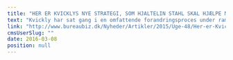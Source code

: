 ```yaml
---
title: "HER ER KVICKLYS NYE STRATEGI, SOM HJALTELIN STAHL SKAL HJÆLPE MED"
text: "Kvickly har sat gang i en omfattende forandringsproces under rammer 'Det bli'r en god dag', og Hjaltelin Stahl er inviteret med på rejsen."
link: "http://www.bureaubiz.dk/Nyheder/Artikler/2015/Uge-48/Her-er-Kvicklys-nye-strategi-som-Hjaltelin-Stahl-skal"
cmsUserSlug: ""
date: 2016-03-08 
position: null
---
```


